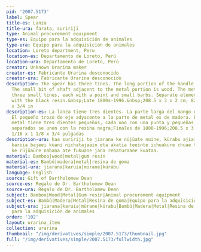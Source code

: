 ```yaml
---
pid: '2007.5173'
label: Spear
title-es: Lanza
title-ura: farata, suririji
type: Animal procurement equipment
type-es: Equipo para la adquisición de animales
type-ura: Equipo para la adquisición de animales
location: Loreto department, Peru
location-es: Departamento de Loreto, Perú
location-ura: Departamento de Loreto, Perú
creator: Unknown Urarina maker
creator-es: Fabricante Urarina desconocido
creator-ura: Fabricante Urarina desconocido
description: The spear has three tines. The long portion of the handle is bamboo.
  The small bit of shaft adjacent to the metal portion is wood. The metal end has
  three small tines, each with a point and small barbs. Separate elements are joined
  with the black resin.&nbsp;Late 1800s-1996.&nbsp;208.5 x 3 x 2 cm; 82 1/16 x 1 1/8
  x 3/4 in
description-es: La lanza tiene tres dientes. La parte larga del mango es de bambú.
  El pequeño trozo de eje adyacente a la parte de metal es de madera. El extremo de
  metal tiene tres dientes pequeños, cada uno con una punta y pequeñas púas. Los elementos
  separados se unen con la resina negra;Finales de 1800-1996;208.5 x 3 x 2 cm; 82
  1/16 x 1 1/8 x 3/4 pulgadas
description-ura: kaa suririji te jiarana ke nüjüate nuine, kürabu ajiaiin, teeü teein,
  karuia bajeei küani nichatajaain eta akatia teeinte ichuaküre chuae takaainte mürane
  ke rüjüaüre nabana ate fukuane jana rebaturaane kuataa.
material: Bamboo|wood|metal|gum resin
material-es: Bambú|madera|metal|resina de goma
material-ura: jiarana|karuia|mürane|kürabu
language: English
source: Gift of Bartholomew Dean
source-es: Regalo de Dr. Bartholomew Dean
source-ura: Regalo de Dr. Bartholomew Dean
subject: Bamboo|Wood|Metal|Gum resin|Animal procurement equipment
subject-es: Bambú|Madera|Metal|Resina de goma|Equipo para la adquisición de animales
subject-ura: jiarana|karuia|mürane|kürabu|Bambú|Madera|Metal|Resina de goma|Equipo
  para la adquisición de animales
order: '102'
layout: urarina_item
collection: urarina
thumbnail: "/img/derivatives/simple/2007.5173/thumbnail.jpg"
full: "/img/derivatives/simple/2007.5173/fullwidth.jpg"
---
```

